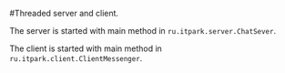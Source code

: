 #Threaded server and client. 

The server is started with main method in `ru.itpark.server.ChatSever`.

The client is started with main method in `ru.itpark.client.ClientMessenger`.